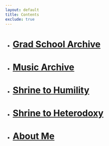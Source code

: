 ```yaml
---
layout: default
title: Contents
exclude: true
---
```


* # [Grad School Archive](/grad/)
* # [Music Archive](/music/)
* # [Shrine to Humility](/misc/humility/)
* # [Shrine to Heterodoxy](/misc/heterodoxy/)
* # [About Me](/about/)
